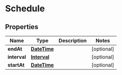 
# Schedule

## Properties
Name | Type | Description | Notes
------------ | ------------- | ------------- | -------------
**endAt** | [**DateTime**](DateTime.md) |  |  [optional]
**interval** | [**Interval**](Interval.md) |  |  [optional]
**startAt** | [**DateTime**](DateTime.md) |  |  [optional]



